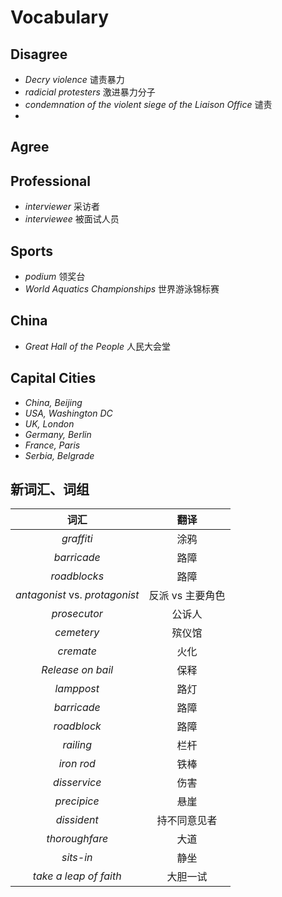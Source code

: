 # Vocabulary 

## Disagree
- _Decry violence_ 谴责暴力
- _radicial protesters_ 激进暴力分子
- _condemnation of the violent siege of the Liaison Office_ 谴责
- 
## Agree



## Professional 
- _interviewer_ 采访者 
- _interviewee_ 被面试人员

## Sports
- _podium_ 领奖台 
- _World Aquatics Championships_ 世界游泳锦标赛

## China
- _Great Hall of the People_ 人民大会堂

## Capital Cities

- _China, Beijing_
- _USA, Washington DC_ 
- _UK, London_
- _Germany, Berlin_
- _France, Paris_
- _Serbia, Belgrade_


## 新词汇、词组

词汇|翻译
:---:|:---:
_graffiti_ |涂鸦
_barricade_ |路障
_roadblocks_ |路障
_antagonist_ vs. _protagonist_ |反派 vs 主要角色
_prosecutor_ |公诉人
_cemetery_ |殡仪馆
_cremate_ |火化
_Release on bail_ |保释
_lamppost_ |路灯
_barricade_ |路障
_roadblock_ |路障
_railing_ |栏杆
_iron rod_ |铁棒 
_disservice_|伤害
_precipice_|悬崖
_dissident_|持不同意见者
_thoroughfare_|大道
_sits-in_|静坐
_take a leap of faith_|大胆一试